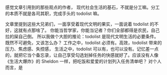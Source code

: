 感觉文章引用到的那些观点的作者，
现代社会生活的基石，不就是分工嘛。分工的本质不就是各司其职，完成手头的 todolist 嘛。

文章里提到这些大兄弟们，一面享受着现代文明的果实，一面说着 todolist 的不好，这就有点那啥了。
你能当哲学家，你能当记者？你们全部都得是农民，自己拉的屎自己倒。
所以我做个大胆的推论：todolist 是现代文明生活的必要条件。
既然不可避免，又该怎么办？
工作之中，todolist 必须有。高效，todolist 带来的压力、焦虑感、失控感，
生活之中，todolist 可以有，也可以没有。记忆差一点的，就把它当个备忘录，让自己享受勾选划掉任务的快感就好了。应该没有人像《生活大爆炸》的 Sheldon 一样，把吃饭和爱爱的计划列入任务清单吧？
对个人而言，是
